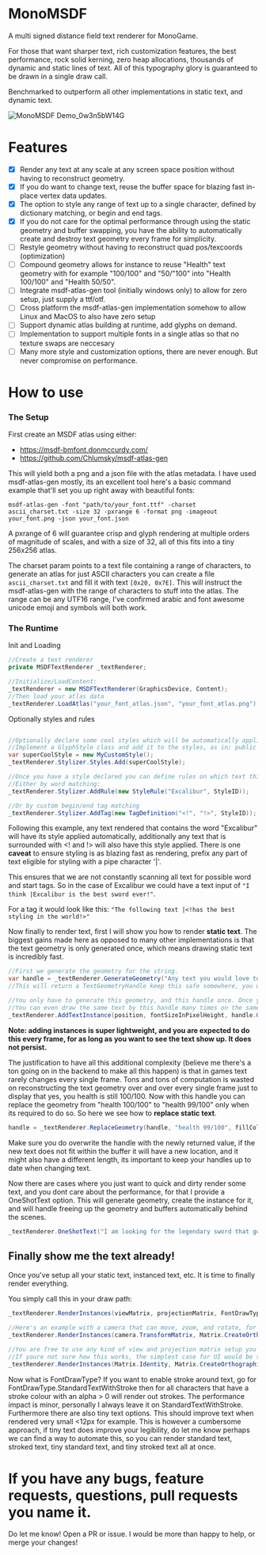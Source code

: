 # MonoMSDF

A multi signed distance field text renderer for MonoGame.

For those that want sharper text, rich customization features, the best performance, rock solid kerning, zero heap allocations, thousands of dynamic and static lines of text.
All of this typography glory is guaranteed to be drawn in a single draw call.

Benchmarked to outperform all other implementations in static text, and dynamic text.

![MonoMSDF Demo_0w3n5bW14G](https://github.com/user-attachments/assets/8da7924f-26fe-41aa-8ead-e0da752b6768)

# Features

- [x] Render any text at any scale at any screen space position without having to reconstruct geometry.
- [x] If you do want to change text, reuse the buffer space for blazing fast in-place vertex data updates.
- [x] The option to style any range of text up to a single character, defined by dictionary matching, or begin and end tags.
- [x] If you do not care for the optimal performance through using the static geometry and buffer swapping, you have the ability to automatically create and destroy text geometry every frame for simplicity.
- [ ] Restyle geometry without having to reconstruct quad pos/texcoords (optimization)
- [ ] Compound geometry allows for instance to reuse "Health" text geometry with for example "100/100" and "50/"100" into "Health 100/100" and "Health 50/50".
- [ ] Integrate msdf-atlas-gen tool (initially windows only) to allow for zero setup, just supply a ttf/otf.
- [ ] Cross platform the msdf-atlas-gen implementation somehow to allow Linux and MacOS to also have zero setup
- [ ] Support dynamic atlas building at runtime, add glyphs on demand.
- [ ] Implementation to support multiple fonts in a single atlas so that no texture swaps are neccesary
- [ ] Many more style and customization options, there are never enough. But never compromise on performance.

# How to use

### The Setup

First create an MSDF atlas using either:
- https://msdf-bmfont.donmccurdy.com/
- https://github.com/Chlumsky/msdf-atlas-gen

This will yield both a png and a json file with the atlas metadata.
I have used msdf-atlas-gen mostly, its an excellent tool here's a basic command example that'll set you up right away with beautiful fonts:

`msdf-atlas-gen -font "path/to/your_font.ttf" -charset ascii_charset.txt -size 32 -pxrange 6 -format png -imageout your_font.png -json your_font.json`

A pxrange of 6 will guarantee crisp and glyph rendering at multiple orders of magnitude of scales, and with a size of 32, all of this fits into a tiny 256x256 atlas.

The charset param points to a text file containing a range of characters, to generate an atlas for just ASCII characters you can create a file `ascii_charset.txt` and fill it with text `[0x20, 0x7E]`.
This will instruct the msdf-atlas-gen with the range of characters to stuff into the atlas. The range can be any UTF16 range, I've confirmed arabic and font awesome unicode emoji and symbols will both work.

### The Runtime

Init and Loading
```c#
//Create a text renderer
private MSDFTextRenderer _textRenderer;

//Initialize/LoadContent:
_textRenderer = new MSDFTextRenderer(GraphicsDevice, Content);
//Then load your atlas data
_textRenderer.LoadAtlas("your_font_atlas.json", "your_font_atlas.png");
```

Optionally styles and rules
```c#

//Optionally declare some cool styles which will be automatically applied to your matching texts
//Implement a GlyphStyle class and add it to the styles, as in; public class MyCustomStyle : GlyphStyle is implemented.
var superCoolStyle = new MyCustomStyle();
_textRenderer.Stylizer.Styles.Add(superCoolStyle);

//Once you have a style declared you can define rules on which text this is applied to
//Either by word matching:
_textRenderer.Stylizer.AddRule(new StyleRule("Excalibur", StyleID));

//Or by custom begin/end tag matching
_textRenderer.Stylizer.AddTag(new TagDefinition("<!", "!>", StyleID));
```
Following this example, any text rendered that contains the word "Excalibur" will have its style applied automatically, additionally any text that is surrounded with <! and !> will also have this style applied.
There is one **caveat** to ensure styling is as blazing fast as rendering, prefix any part of text eligible for styling with a pipe character '|'.

This ensures that we are not constantly scanning all text for possible word and start tags. So in the case of Excalibur we could have a text input of `"I think |Excalibur is the best sword ever!"`.

For a tag it would look like this: `"The following text |<!has the best styling in the world!>" `

Now finally to render text, first I will show you how to render **static text**.
The biggest gains made here as opposed to many other implementations is that the text geometry is only generated once, which means drawing static text is incredibly fast.
```c#
//First we generate the geometry for the string.
var handle = _textRenderer.GenerateGeometry("Any text you would love to see\nNewlines are also supported!", fillColor, strokeColor);
//This will return a TextGeometryHandle keep this safe somewhere, you will need this to free up the geometry, or replace the text.

//You only have to generate this geometry, and this handle once. Once you have it you can draw this text as many times as you want, anywhere at any scale.
//You can even draw the same text by this handle many times on the same screen practically without any performance hit, this is done through hardware instancing.
_textRenderer.AddTextInstance(position, fontSizeInPixelHeight, handle.GeometryID);
```
__Note: adding instances is super lightweight, and you are expected to do this every frame, for as long as you want to see the text show up. It does not persist.__

The justification to have all this additional complexity (believe me there's a ton going on in the backend to make all this happen) is that in games text rarely changes every single frame.
Tons and tons of computation is wasted on reconstructing the text geometry over and over every single frame just to display that yes, you health is still 100/100.
Now with this handle you can replace the geometry from "health 100/100" to "health 99/100" only when its required to do so. 
So here we see how to **replace static text**.
```c#
handle = _textRenderer.ReplaceGeometry(handle, "health 99/100", fillColor, strokeColor);
```
Make sure you do overwrite the handle with the newly returned value, if the new text does not fit within the buffer it will have a new location, and it might also have a different length, its important to keep your handles up to date when changing text.

Now there are cases where you just want to quick and dirty render some text, and you dont care about the performance, for that I provide a OneShotText option.
This will generate geometry, create the instance for it, and will handle freeing up the geometry and buffers automatically behind the scenes. 
```c#
_textRenderer.OneShotText("I am looking for the legendary sword that goes by the name of Excalibur.", new Vector2(8, 8), 16f, fillColor, strokeColor);
```

## Finally show me the text already!

Once you've setup all your static text, instanced text, etc. It is time to finally render everything.

You simply call this in your draw path:
```c#
_textRenderer.RenderInstances(viewMatrix, projectionMatrix, FontDrawType.StandardText);

//Here's an example with a camera that can move, zoom, and rotate, for a 2d projection (1920x1080 viewport)
_textRenderer.RenderInstances(camera.TransformMatrix, Matrix.CreateOrthographicOffCenter(0, 1920, 1080, 0, -1f, 1f), FontDrawType.StandardText);

//You are free to use any kind of view and projection matrix setup you want!
//If youre not sure how this works, the simplest case for UI would be something like this:
_textRenderer.RenderInstances(Matrix.Identity, Matrix.CreateOrthographicOffCenter(0, screenwidth, screenheight, 0, -1f, 1f), FontDrawType.StandardText);
```
Now what is FontDrawType? If you want to enable stroke around text, go for FontDrawType.StandardTextWithStroke then for all characters that have a stroke colour with an alpha > 0 will render out strokes.
The performance impact is minor, personally I always leave it on StandardTextWithStroke. Furthermore there are also tiny text options. This should improve text when rendered very small <12px for example.
This is however a cumbersome approach, if tiny text does improve your legibility, do let me know perhaps we can find a way to automate this, so you can render standard text, stroked text, tiny standard text, and tiny stroked text all at once.

# If you have any bugs, feature requests, questions, pull requests you name it.
Do let me know! Open a PR or issue. I would be more than happy to help, or merge your changes!
